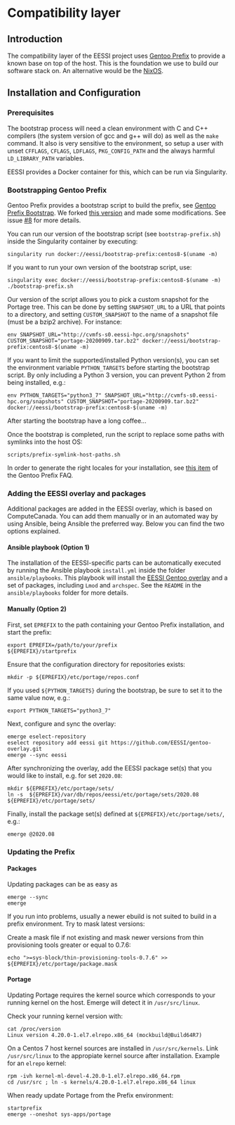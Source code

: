 # Compatibility layer

## Introduction

The compatibility layer of the EESSI project uses [Gentoo Prefix](https://wiki.gentoo.org/wiki/Project:Prefix)
to provide a known base on top of the host. This is the foundation we use to build our software stack on.
An alternative would be the [NixOS](https://nixos.org/).

## Installation and Configuration

### Prerequisites

The bootstrap process will need a clean environment with C and C++ compilers (the system version of gcc and g++ will do) as well as the `make` command. It also is very sensitive to 
the environment, so setup a user with unset `CFFLAGS`, `CFLAGS`, `LDFLAGS`, `PKG_CONFIG_PATH` and the always harmful `LD_LIBRARY_PATH` variables.

EESSI provides a Docker container for this, which can be run via Singularity.

### Bootstrapping Gentoo Prefix
Gentoo Prefix provides a bootstrap script to build the prefix, see [Gentoo Prefix Bootstrap](https://wiki.gentoo.org/wiki/Project:Prefix/Bootstrap).
We forked [this version](https://gitweb.gentoo.org/repo/proj/prefix.git/tree/scripts/bootstrap-prefix.sh?id=e77fd01734f21ec2e9c985c28ba4eb30c1b2bc9d)
and made some modifications. See issue [#8](https://github.com/EESSI/compatibility-layer/issues/8) for more details. 

You can run our version of the bootstrap script (see `bootstrap-prefix.sh`) inside the Singularity container by executing:
```
singularity run docker://eessi/bootstrap-prefix:centos8-$(uname -m)
```

If you want to run your own version of the bootstrap script, use:
```
singularity exec docker://eessi/bootstrap-prefix:centos8-$(uname -m) ./bootstrap-prefix.sh
```
Our version of the script allows you to pick a custom snapshot for the Portage tree. This can be done by setting `SNAPSHOT_URL` to
a URL that points to a directory, and setting `CUSTOM_SNAPSHOT` to the name of a snapshot file (must be a bzip2 archive). For instance:
```
env SNAPSHOT_URL="http://cvmfs-s0.eessi-hpc.org/snapshots" CUSTOM_SNAPSHOT="portage-20200909.tar.bz2" docker://eessi/bootstrap-prefix:centos8-$(uname -m)
```
If you want to limit the supported/installed Python version(s), you can set the environment variable `PYTHON_TARGETS` before starting the bootstrap script. By only including a Python 3 version, you can prevent Python 2 from being installed, e.g.:
```
env PYTHON_TARGETS="python3_7" SNAPSHOT_URL="http://cvmfs-s0.eessi-hpc.org/snapshots" CUSTOM_SNAPSHOT="portage-20200909.tar.bz2" docker://eessi/bootstrap-prefix:centos8-$(uname -m)
```

After starting the bootstrap have a long coffee...

Once the bootstrap is completed, run the script to replace some paths with symlinks into the host OS:

```
scripts/prefix-symlink-host-paths.sh
```

In order to generate the right locales for your installation, see [this item](https://wiki.gentoo.org/wiki/Project:Prefix/FAQ#Add_an_en_US.UTF-8_locale)
of the Gentoo Prefix FAQ.

### Adding the EESSI overlay and packages
Additional packages are added in the EESSI overlay, which is based on ComputeCanada.
You can add them manually or in an automated way by using Ansible, being Ansible the preferred way. Below you can find the two options explained.

#### Ansible playbook (Option 1)
The installation of the EESSI-specific parts can be automatically executed by running the Ansible playbook `install.yml` inside the folder `ansible/playbooks`. 
This playbook will install the [EESSI Gentoo overlay](https://github.com/EESSI/gentoo-overlay) and a set of packages, including `Lmod` and `archspec`. See the `README` in the `ansible/playbooks` folder for more details.

#### Manually (Option 2)
First, set `EPREFIX` to the path containing your Gentoo Prefix installation, and start the prefix:
```
export EPREFIX=/path/to/your/prefix
${EPREFIX}/startprefix
```
Ensure that the configuration directory for repositories exists:
```
mkdir -p ${EPREFIX}/etc/portage/repos.conf
```
If you used `${PYTHON_TARGETS}` during the bootstrap, be sure to set it to the same value now, e.g.:
```
export PYTHON_TARGETS="python3_7"
```

Next, configure and sync the overlay:
```
emerge eselect-repository
eselect repository add eessi git https://github.com/EESSI/gentoo-overlay.git
emerge --sync eessi
```

After synchronizing the overlay, add the EESSI package set(s) that you would like to install, e.g. for set `2020.08`:
```
mkdir ${EPREFIX}/etc/portage/sets/
ln -s  ${EPREFIX}/var/db/repos/eessi/etc/portage/sets/2020.08 ${EPREFIX}/etc/portage/sets/
```

Finally, install the package set(s) defined at `${EPREFIX}/etc/portage/sets/`, e.g.:
```
emerge @2020.08
```

### Updating the Prefix
#### Packages
Updating packages can be as easy as
```
emerge --sync
emerge
```
If you run into problems, usually a newer ebuild is not suited to build in a prefix environment.
Try to mask latest versions:

Create a mask file if not existing and mask newer versions from thin provisioning tools greater or equal to 0.7.6:
```
echo ">=sys-block/thin-provisioning-tools-0.7.6" >> ${EPREFIX}/etc/portage/package.mask
```

#### Portage
Updating Portage requires the kernel source which corresponds to your running kernel on the host. Emerge will detect it in `/usr/src/linux`.

Check your running kernel version with:
```
cat /proc/version
Linux version 4.20.0-1.el7.elrepo.x86_64 (mockbuild@Build64R7) 
```

On a Centos 7 host kernel sources are installed in `/usr/src/kernels`. Link `/usr/src/linux` to the appropiate kernel source after installation. Example for an `elrepo` kernel:
```
rpm -ivh kernel-ml-devel-4.20.0-1.el7.elrepo.x86_64.rpm
cd /usr/src ; ln -s kernels/4.20.0-1.el7.elrepo.x86_64 linux
```

 When ready update Portage from the Prefix environment:
```
startprefix
emerge --oneshot sys-apps/portage
```
